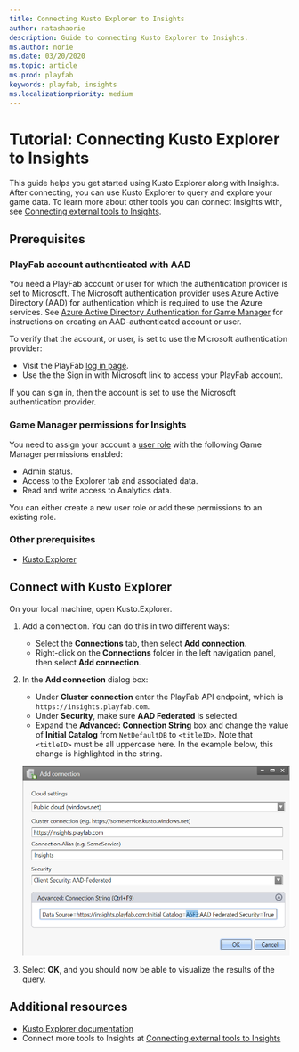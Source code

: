 ```yaml
---
title: Connecting Kusto Explorer to Insights
author: natashaorie
description: Guide to connecting Kusto Explorer to Insights. 
ms.author: norie
ms.date: 03/20/2020    
ms.topic: article
ms.prod: playfab
keywords: playfab, insights
ms.localizationpriority: medium
---
```


# Tutorial: Connecting Kusto Explorer to Insights

This guide helps you get started using Kusto Explorer along with Insights. After connecting, you can use Kusto Explorer to query and explore your game data. To learn more about other tools you can connect Insights with, see [Connecting external tools to Insights](index.md).

## Prerequisites
### PlayFab account authenticated with AAD
You need a PlayFab account or user for which the authentication provider is set to Microsoft. The Microsoft authentication provider uses Azure Active Directory (AAD) for authentication which is required to use the Azure services. See [Azure Active Directory Authentication for Game Manager](../../authentication/aad-authentication/index.md) for instructions on creating an AAD-authenticated account or user. 
  
To verify that the account, or user, is set to use the Microsoft authentication provider:
* Visit the PlayFab [log in page](https://developer.playfab.com/login).
* Use the the Sign in with Microsoft link to access your PlayFab account.
 
If you can sign in, then the account is set to use the Microsoft authentication provider.

### Game Manager permissions for Insights
You need to assign your account a [user role](https://docs.microsoft.com/gaming/playfab/features/config/gamemanager/playfab-user-roles) with the following Game Manager permissions enabled:
* Admin status.
* Access to the Explorer tab and associated data.
* Read and write access to Analytics data.

You can either create a new user role or add these permissions to an existing role.

### Other prerequisites
* [Kusto.Explorer](https://docs.microsoft.com/azure/kusto/tools/kusto-explore)

## Connect with Kusto Explorer
On your local machine, open Kusto.Explorer.
1. Add a connection. You can do this in two different ways:
   * Select the **Connections** tab, then select **Add connection**.
   * Right-click on the **Connections** folder in the left navigation panel, then select **Add connection**.

2. In the **Add connection** dialog box:
   * Under **Cluster connection** enter the PlayFab API endpoint, which is `https://insights.playfab.com`. 
   * Under **Security**, make sure **AAD Federated** is selected. 
   * Expand the **Advanced: Connection String** box and change the value of **Initial Catalog** from `NetDefaultDB` to `<titleID>`. Note that `<titleID>` must be all uppercase here. In the example below, this change is highlighted in the string. 
  
   ![Kusto.Explorer add connection](media/kusto-explorer.png)

3. Select **OK**, and you should now be able to visualize the results of the query.

## Additional resources

* [Kusto Explorer documentation](https://docs.microsoft.com/azure/kusto/tools/kusto-explorer)
* Connect more tools to Insights at [Connecting external tools to Insights](index.md)